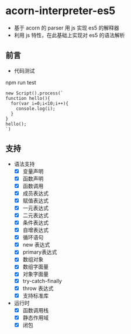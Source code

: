 # acorn-interpreter-es5

- 基于 acorn 的 parser 用 js 实现 es5 的解释器
- 利用 js 特性，在此基础上实现对 es5 的语法解析

## 前言

- 代码测试

npm run test

```
new Script().process(`
function hello(){
  for(var i=0;i<10;i++){
    console.log(i);
  }
} 
hello();
`)
```

## 支持

- 语法支持
  - [x] 变量声明
  - [x] 函数声明
  - [x] 函数调用
  - [x] 成员表达式
  - [x] 赋值表达式
  - [x] 一元表达式
  - [x] 二元表达式
  - [x] 条件表达式
  - [x] 自增表达式
  - [x] 循环语句
  - [x] new 表达式
  - [x] primary表达式
  - [x] 数组对象
  - [x] 数组字面量
  - [x] 对象字面量
  - [x] try-catch-finally
  - [x] throw 表达式
  - [x] 支持标准库
- 运行时
  - [x] 函数调用栈
  - [x] 静态作用域
  - [x] 闭包
